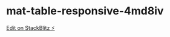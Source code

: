 # mat-table-responsive-4md8iv

[Edit on StackBlitz ⚡️](https://stackblitz.com/edit/mat-table-responsive-4md8iv)